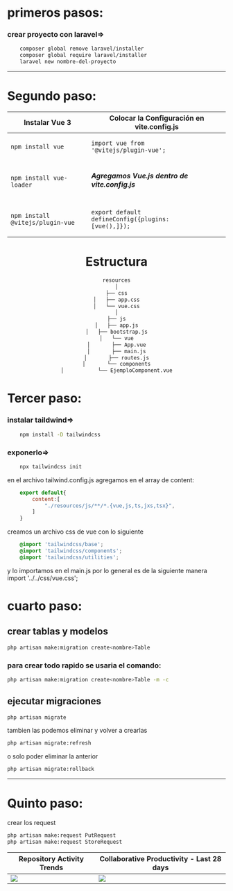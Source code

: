 # primeros pasos:

### crear proyecto con laravel=>

```bash
    composer global remove laravel/installer
    composer global require laravel/installer
    laravel new nombre-del-proyecto
```

<hr>

# Segundo paso:

<center align="center">

| Instalar Vue 3 | Colocar la Configuración en vite.config.js|
| ----------- | ----------- |
|<pre><code class="bash">npm install vue</code></pre>| <pre><code class="javascript">import vue from '@vitejs/plugin-vue';</code></pre> |
|<pre><code class="bash">npm install vue-loader</code></pre>| <h5>Agregamos Vue.js dentro de vite.config.js</h5> |
|<pre><code class="bash">npm install @vitejs/plugin-vue</code></pre>| <pre><code class="javascript">export default defineConfig({plugins: [vue(),]});</code></pre> |


<h1 align="center">Estructura</h1>

```bash
resources
│
├── css
│   ├── app.css
│   └── vue.css
│
├── js
│   ├── app.js
│   ├── bootstrap.js
│   └── vue
│       ├── App.vue
│       ├── main.js
│       ├── routes.js
│       └── components
│           └── EjemploComponent.vue
```

</center>




# Tercer paso:
### instalar taildwind=>
```bash
    npm install -D tailwindcss
```
### exponerlo=>
```bash
    npx tailwindcss init
```

en el archivo tailwind.config.js agregamos en el array de content:

```javascript
    export default{
        content:[
            "./resources/js/**/*.{vue,js,ts,jxs,tsx}",
        ]
    }
```
creamos un archivo css de vue con lo siguiente

```css
    @import 'tailwindcss/base';
    @import 'tailwindcss/components';
    @import 'tailwindcss/utilities';
```

y lo importamos en el main.js por lo general es de la siguiente manera
import '../../css/vue.css';

# cuarto paso:
## crear tablas y modelos

```bash
php artisan make:migration create<nombre>Table
```

### para crear todo rapido se usaria el comando:

```bash
php artisan make:migration create<nombre>Table -m -c
```

## ejecutar migraciones

```bash
php artisan migrate
```

tambien las podemos eliminar y volver a crearlas

```bash
php artisan migrate:refresh
```

o solo poder eliminar la anterior

```bash
php artisan migrate:rollback
```

<hr/>


# Quinto paso:
crear los request

```bash
php artisan make:request PutRequest
php artisan make:request StoreRequest
```

| Repository Activity Trends | Collaborative Productivity - Last 28 days |
| ----------- | ----------- |
|<img src="https://next.ossinsight.io/widgets/official/compose-activity-trends/thumbnail.png?repo_id=41986369&image_size=auto" />|<img src="https://next.ossinsight.io/widgets/official/compose-last-28-days-collaborative-productivity/thumbnail.png?repo_id=41986369&image_size=auto" />|
